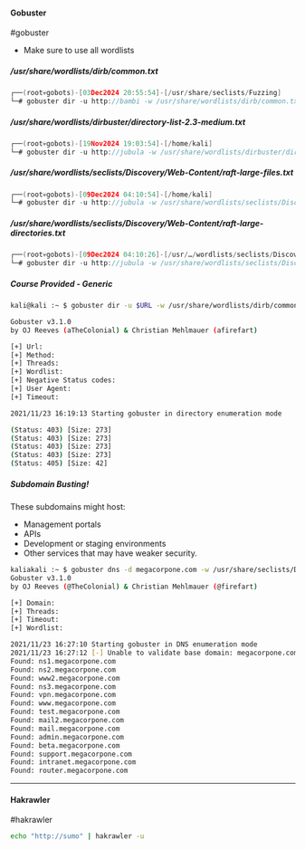 #### Gobuster
#gobuster
- Make sure to use all wordlists
##### /usr/share/wordlists/dirb/common.txt 
```go
┌──(root💀gobots)-[03Dec2024 20:55:54]-[/usr/share/seclists/Fuzzing]
└─# gobuster dir -u http://bambi -w /usr/share/wordlists/dirb/common.txt                                             
```
##### /usr/share/wordlists/dirbuster/directory-list-2.3-medium.txt
```go
┌──(root💀gobots)-[19Nov2024 19:03:54]-[/home/kali]
└─# gobuster dir -u http://jubula -w /usr/share/wordlists/dirbuster/directory-list-2.3-medium.txt
```
##### /usr/share/wordlists/seclists/Discovery/Web-Content/raft-large-files.txt   
```go
┌──(root💀gobots)-[09Dec2024 04:10:54]-[/home/kali]                                                                              
└─# gobuster dir -u http://jubula -w /usr/share/wordlists/seclists/Discovery/Web-Content/raft-large-files.txt                             
```
##### /usr/share/wordlists/seclists/Discovery/Web-Content/raft-large-directories.txt
```go
┌──(root💀gobots)-[09Dec2024 04:10:26]-[/usr/…/wordlists/seclists/Discovery/Web-Content]
└─# gobuster dir -u http://jubula -w /usr/share/wordlists/seclists/Discovery/Web-Content/raft-large-directories.txt
```

##### Course Provided - Generic
```bash
kali@kali :~ $ gobuster dir -u $URL -w /usr/share/wordlists/dirb/common.txt -t 5 -b 301

Gobuster v3.1.0
by OJ Reeves (aTheColonial) & Christian Mehlmauer (afirefart)

[+] Url:
[+] Method:
[+] Threads:
[+] Wordlist:
[+] Negative Status codes:
[+] User Agent:
[+] Timeout:

2021/11/23 16:19:13 Starting gobuster in directory enumeration mode

(Status: 403) [Size: 273]
(Status: 403) [Size: 273]
(Status: 403) [Size: 273]
(Status: 403) [Size: 273]
(Status: 405) [Size: 42]
```

##### Subdomain Busting!
These subdomains might host:
- Management portals
- APIs
- Development or staging environments
- Other services that may have weaker security.
```bash
kaliakali :~ $ gobuster dns -d megacorpone.com -w /usr/share/seclists/Discovery/DNS/subdomains-top1million-110000.txt -t 30 
Gobuster v3.1.0
by OJ Reeves (@TheColonial) & Christian Mehlmauer (@firefart)

[+] Domain:
[+] Threads:
[+] Timeout:
[+] Wordlist:

2021/11/23 16:27:10 Starting gobuster in DNS enumeration mode
2021/11/23 16:27:12 [-] Unable to validate base domain: megacorpone.com (lookup megacorpone.com on 172.16.133.2:53: no such host)
Found: ns1.megacorpone.com
Found: ns2.megacorpone.com
Found: www2.megacorpone.com
Found: ns3.megacorpone.com
Found: vpn.megacorpone.com
Found: www.megacorpone.com
Found: test.megacorpone.com
Found: mail2.megacorpone.com
Found: mail.megacorpone.com
Found: admin.megacorpone.com
Found: beta.megacorpone.com
Found: support.megacorpone.com
Found: intranet.megacorpone.com
Found: router.megacorpone.com
```

--------
#### Hakrawler
#hakrawler
```bash
echo "http://sumo" | hakrawler -u
```